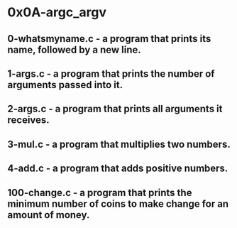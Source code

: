 # 0x0A-argc_argv
## 0-whatsmyname.c - a program that prints its name, followed by a new line.
## 1-args.c - a program that prints the number of arguments passed into it.
## 2-args.c - a program that prints all arguments it receives.
## 3-mul.c - a program that multiplies two numbers.
## 4-add.c - a program that adds positive numbers.
## 100-change.c - a program that prints the minimum number of coins to make change for an amount of money.
